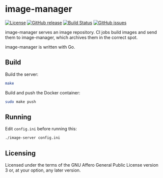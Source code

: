 image-manager
=============

[![License](https://img.shields.io/badge/license-AGPLv3.0-blue.svg)](https://www.gnu.org/licenses/agpl-3.0.en.html)
[![GitHub release](https://img.shields.io/github/release/liri-infra/image-manager.svg)](https://github.com/liri-infra/image-manager)
[![Build Status](https://travis-ci.org/liri-infra/image-manager.svg?branch=develop)](https://travis-ci.org/liri-infra/image-manager)
[![GitHub issues](https://img.shields.io/github/issues/liri-infra/image-manager.svg)](https://github.com/liri-infra/image-manager/issues)

image-manager serves an image repository.
CI jobs build images and send them to image-manager, which archives them in
the correct spot.

image-manager is written with Go.

## Build

Build the server:

```sh
make
```

Build and push the Docker container:

```sh
sudo make push
```

## Running

Edit `config.ini` before running this:

```sh
./image-server config.ini
```

## Licensing

Licensed under the terms of the GNU Affero General Public License version 3 or,
at your option, any later version.
